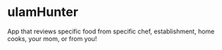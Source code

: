 # ulamHunter
App that reviews specific food from specific chef, establishment, home cooks, your mom, or from you!
